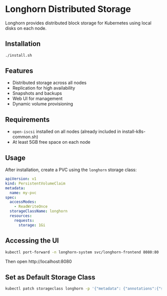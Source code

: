 # Longhorn Distributed Storage

Longhorn provides distributed block storage for Kubernetes using local disks on each node.

## Installation

```bash
./install.sh
```

## Features

- Distributed storage across all nodes
- Replication for high availability
- Snapshots and backups
- Web UI for management
- Dynamic volume provisioning

## Requirements

- `open-iscsi` installed on all nodes (already included in install-k8s-common.sh)
- At least 5GB free space on each node

## Usage

After installation, create a PVC using the `longhorn` storage class:

```yaml
apiVersion: v1
kind: PersistentVolumeClaim
metadata:
  name: my-pvc
spec:
  accessModes:
    - ReadWriteOnce
  storageClassName: longhorn
  resources:
    requests:
      storage: 1Gi
```

## Accessing the UI

```bash
kubectl port-forward -n longhorn-system svc/longhorn-frontend 8080:80
```

Then open http://localhost:8080

## Set as Default Storage Class

```bash
kubectl patch storageclass longhorn -p '{"metadata": {"annotations":{"storageclass.kubernetes.io/is-default-class":"true"}}}'
```